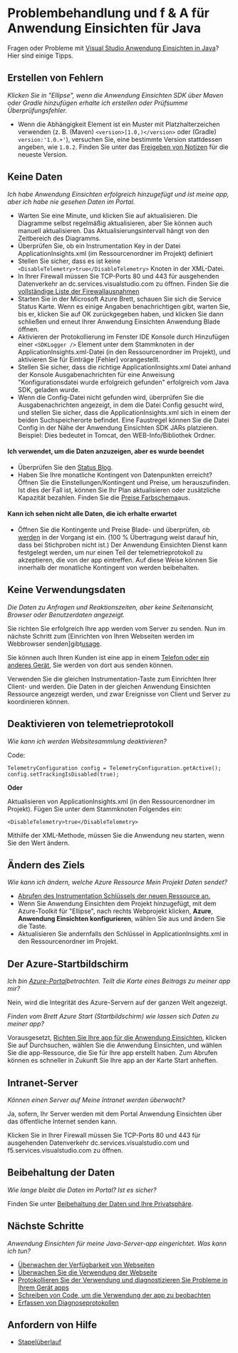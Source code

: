 <properties 
    pageTitle="Problembehandlung bei Anwendung Einsichten in einem Java-Web-Projekt" 
    description="Problembehandlungsleitfadens - live Java-apps mit Anwendung Einsichten zu überwachen." 
    services="application-insights" 
    documentationCenter="java"
    authors="alancameronwills" 
    manager="douge"/>

<tags 
    ms.service="application-insights" 
    ms.workload="tbd" 
    ms.tgt_pltfrm="ibiza" 
    ms.devlang="na" 
    ms.topic="article" 
    ms.date="03/01/2016" 
    ms.author="awills"/>
 
# <a name="troubleshooting-and-q-and-a-for-application-insights-for-java"></a>Problembehandlung und f & A für Anwendung Einsichten für Java

Fragen oder Probleme mit [Visual Studio Anwendung Einsichten in Java][java]? Hier sind einige Tipps.


## <a name="build-errors"></a>Erstellen von Fehlern

*Klicken Sie in "Ellipse", wenn die Anwendung Einsichten SDK über Maven oder Gradle hinzufügen erhalte ich erstellen oder Prüfsumme Überprüfungsfehler.*

* Wenn die Abhängigkeit <version> Element ist ein Muster mit Platzhalterzeichen verwenden (z. B. (Maven) `<version>[1.0,)</version>` oder (Gradle) `version:'1.0.+'`), versuchen Sie, eine bestimmte Version stattdessen angeben, wie `1.0.2`. Finden Sie unter das [Freigeben von Notizen](https://github.com/Microsoft/ApplicationInsights-Java#release-notes) für die neueste Version.

## <a name="no-data"></a>Keine Daten 

*Ich habe Anwendung Einsichten erfolgreich hinzugefügt und ist meine app, aber ich habe nie gesehen Daten im Portal.*

* Warten Sie eine Minute, und klicken Sie auf aktualisieren. Die Diagramme selbst regelmäßig aktualisieren, aber Sie können auch manuell aktualisieren. Das Aktualisierungsintervall hängt von den Zeitbereich des Diagramms.
* Überprüfen Sie, ob ein Instrumentation Key in der Datei ApplicationInsights.xml (im Ressourcenordner im Projekt) definiert
* Stellen Sie sicher, dass es ist keine `<DisableTelemetry>true</DisableTelemetry>` Knoten in der XML-Datei.
* In Ihrer Firewall müssen Sie TCP-Ports 80 und 443 für ausgehenden Datenverkehr an dc.services.visualstudio.com zu öffnen. Finden Sie die [vollständige Liste der Firewallausnahmen](app-insights-ip-addresses.md)
* Starten Sie in der Microsoft Azure Brett, schauen Sie sich die Service Status Karte. Wenn es einige Angaben benachrichtigen gibt, warten Sie, bis er, klicken Sie auf OK zurückgegeben haben, und klicken Sie dann schließen und erneut Ihrer Anwendung Einsichten Anwendung Blade öffnen.
* Aktivieren der Protokollierung im Fenster IDE Konsole durch Hinzufügen einer `<SDKLogger />` Element unter dem Stammknoten in der ApplicationInsights.xml-Datei (in den Ressourcenordner im Projekt), und aktivieren Sie für Einträge [Fehler] vorangestellt.
* Stellen Sie sicher, dass die richtige ApplicationInsights.xml Datei anhand der Konsole Ausgabenachrichten für eine Anweisung "Konfigurationsdatei wurde erfolgreich gefunden" erfolgreich vom Java SDK, geladen wurde.
* Wenn die Config-Datei nicht gefunden wird, überprüfen Sie die Ausgabenachrichten angezeigt, in dem die Datei Config gesucht wird, und stellen Sie sicher, dass die ApplicationInsights.xml sich in einem der beiden Suchspeicherorte befindet. Eine Faustregel können Sie die Datei Config in der Nähe der Anwendung Einsichten SDK JARs platzieren. Beispiel: Dies bedeutet in Tomcat, den WEB-Info/Bibliothek Ordner.



#### <a name="i-used-to-see-data-but-it-has-stopped"></a>Ich verwendet, um die Daten anzuzeigen, aber es wurde beendet

* Überprüfen Sie den [Status Blog](http://blogs.msdn.com/b/applicationinsights-status/).
* Haben Sie Ihre monatliche Kontingent von Datenpunkten erreicht? Öffnen Sie die Einstellungen/Kontingent und Preise, um herauszufinden. Ist dies der Fall ist, können Sie Ihr Plan aktualisieren oder zusätzliche Kapazität bezahlen. Finden Sie die [Preise Farbschema](https://azure.microsoft.com/pricing/details/application-insights/)aus.

#### <a name="i-dont-see-all-the-data-im-expecting"></a>Kann ich sehen nicht alle Daten, die ich erhalte erwartet

* Öffnen Sie die Kontingente und Preise Blade- und überprüfen, ob [werden](app-insights-sampling.md) in der Vorgang ist ein. (100 % Übertragung weist darauf hin, dass bei Stichproben nicht ist.) Der Anwendung Einsichten Dienst kann festgelegt werden, um nur einen Teil der telemetrieprotokoll zu akzeptieren, die von der app eintreffen. Auf diese Weise können Sie innerhalb der monatliche Kontingent von werden beibehalten. 

## <a name="no-usage-data"></a>Keine Verwendungsdaten

*Die Daten zu Anfragen und Reaktionszeiten, aber keine Seitenansicht, Browser oder Benutzerdaten angezeigt.*

Sie richten Sie erfolgreich Ihre app werden vom Server zu senden. Nun im nächste Schritt zum [Einrichten von Ihren Webseiten werden im Webbrowser senden]gibt[usage].

Sie können auch Ihren Kunden ist eine app in einem [Telefon oder ein anderes Gerät][platforms], Sie werden von dort aus senden können. 

Verwenden Sie die gleichen Instrumentation-Taste zum Einrichten Ihrer Client- und werden. Die Daten in der gleichen Anwendung Einsichten Ressource angezeigt werden, und zwar Ereignisse von Client und Server zu koordinieren können.



## <a name="disabling-telemetry"></a>Deaktivieren von telemetrieprotokoll

*Wie kann ich werden Websitesammlung deaktivieren?*

Code:

    TelemetryConfiguration config = TelemetryConfiguration.getActive();
    config.setTrackingIsDisabled(true);


**Oder** 

Aktualisieren von ApplicationInsights.xml (in den Ressourcenordner im Projekt). Fügen Sie unter dem Stammknoten Folgendes ein:

    <DisableTelemetry>true</DisableTelemetry>

Mithilfe der XML-Methode, müssen Sie die Anwendung neu starten, wenn Sie den Wert ändern.

## <a name="changing-the-target"></a>Ändern des Ziels

*Wie kann ich ändern, welche Azure Ressource Mein Projekt Daten sendet?*

* [Abrufen des Instrumentation Schlüssels der neuen Ressource an.][java]
* Wenn Sie Anwendung Einsichten dem Projekt hinzugefügt, mit dem Azure-Toolkit für "Ellipse", nach rechts Webprojekt klicken, **Azure**, **Anwendung Einsichten konfigurieren**, wählen Sie aus und ändern Sie die Taste.
* Aktualisieren Sie andernfalls den Schlüssel in ApplicationInsights.xml in den Ressourcenordner im Projekt.


## <a name="the-azure-start-screen"></a>Der Azure-Startbildschirm

*Ich bin [Azure-Portal](https://portal.azure.com)betrachten. Teilt die Karte eines Beitrags zu meiner app mir?*

Nein, wird die Integrität des Azure-Servern auf der ganzen Welt angezeigt.

*Finden vom Brett Azure Start (Startbildschirm) wie lassen sich Daten zu meiner app?*

Vorausgesetzt, [Richten Sie Ihre app für die Anwendung Einsichten][java], klicken Sie auf Durchsuchen, wählen Sie die Anwendung Einsichten, und wählen Sie die app-Ressource, die Sie für Ihre app erstellt haben. Zum Abrufen können es schneller in Zukunft Sie Ihre app an der Karte Start anheften.

## <a name="intranet-servers"></a>Intranet-Server

*Können einen Server auf Meine Intranet werden überwacht?*

Ja, sofern, Ihr Server werden mit dem Portal Anwendung Einsichten über das öffentliche Internet senden kann. 

Klicken Sie in Ihrer Firewall müssen Sie TCP-Ports 80 und 443 für ausgehenden Datenverkehr dc.services.visualstudio.com und f5.services.visualstudio.com zu öffnen.

## <a name="data-retention"></a>Beibehaltung der Daten 

*Wie lange bleibt die Daten im Portal? Ist es sicher?*

Finden Sie unter [Beibehaltung der Daten und Ihre Privatsphäre][data].

## <a name="next-steps"></a>Nächste Schritte

*Anwendung Einsichten für meine Java-Server-app eingerichtet. Was kann ich tun?*

* [Überwachen der Verfügbarkeit von Webseiten][availability]
* [Überwachen Sie die Verwendung der Webseite][usage]
* [Protokollieren Sie der Verwendung und diagnostizieren Sie Probleme in Ihrem Gerät apps][platforms]
* [Schreiben von Code, um die Verwendung der app zu beobachten][track]
* [Erfassen von Diagnoseprotokollen][javalogs]


## <a name="get-help"></a>Anfordern von Hilfe

* [Stapelüberlauf](http://stackoverflow.com/questions/tagged/ms-application-insights)

<!--Link references-->

[availability]: app-insights-monitor-web-app-availability.md
[data]: app-insights-data-retention-privacy.md
[java]: app-insights-java-get-started.md
[javalogs]: app-insights-java-trace-logs.md
[platforms]: app-insights-platforms.md
[track]: app-insights-api-custom-events-metrics.md
[usage]: app-insights-web-track-usage.md

 